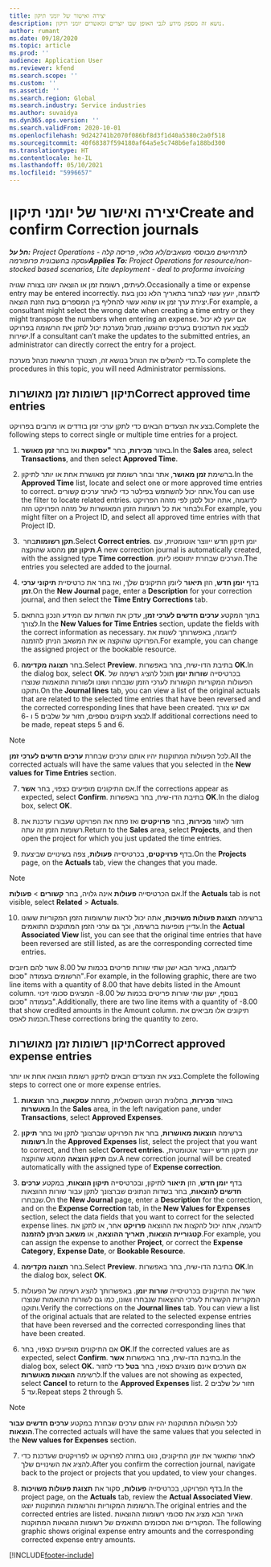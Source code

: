 ```yaml
---
title: יצירה ואישור של יומני תיקון
description: נושא זה מספק מידע לגבי האופן שבו יוצרים ומאשרים יומני תיקון.
author: rumant
ms.date: 09/18/2020
ms.topic: article
ms.prod: ''
audience: Application User
ms.reviewer: kfend
ms.search.scope: ''
ms.custom: ''
ms.assetid: ''
ms.search.region: Global
ms.search.industry: Service industries
ms.author: suvaidya
ms.dyn365.ops.version: ''
ms.search.validFrom: 2020-10-01
ms.openlocfilehash: 9d242741b2070f086bf8d3f1d40a5380c2a0f518
ms.sourcegitcommit: 40f68387f594180af64a5e5c748b6efa188bd300
ms.translationtype: HT
ms.contentlocale: he-IL
ms.lasthandoff: 05/10/2021
ms.locfileid: "5996657"
---
```

# <a name="create-and-confirm-correction-journals"></a><span data-ttu-id="b6cbd-103">יצירה ואישור של יומני תיקון</span><span class="sxs-lookup"><span data-stu-id="b6cbd-103">Create and confirm Correction journals</span></span>

<span data-ttu-id="b6cbd-104">_**חל על:** Project Operations לתרחישים מבוססי משאבים/לא מלאי, פריסה קלה - עסקה בחשבונית פרופורמה_</span><span class="sxs-lookup"><span data-stu-id="b6cbd-104">_**Applies To:** Project Operations for resource/non-stocked based scenarios, Lite deployment - deal to proforma invoicing_</span></span>

<span data-ttu-id="b6cbd-105">לעיתים, רשומת זמן או הוצאה יוזנו בצורה שגויה.</span><span class="sxs-lookup"><span data-stu-id="b6cbd-105">Occasionally a time or expense entry may be entered incorrectly.</span></span> <span data-ttu-id="b6cbd-106">לדוגמה, יועץ עשוי לבחור בתאריך הלא נכון בעת יצירת ערך זמן או שהוא עשוי להחליף בין המספרים בעת הזנת הוצאה.</span><span class="sxs-lookup"><span data-stu-id="b6cbd-106">For example, a consultant might select the wrong date when creating a time entry or they might transpose the numbers when entering an expense.</span></span> <span data-ttu-id="b6cbd-107">אם יועץ לא יכול לבצע את העדכונים בערכים שהוגשו, מנהל מערכת יכול לתקן את הרשומה בפרויקט ישירות.</span><span class="sxs-lookup"><span data-stu-id="b6cbd-107">If a consultant can’t make the updates to the submitted entries, an administrator can directly correct the entry for a project.</span></span>

<span data-ttu-id="b6cbd-108">כדי להשלים את הנוהל בנושא זה, תצטרך הרשאות מנהל מערכת.</span><span class="sxs-lookup"><span data-stu-id="b6cbd-108">To complete the procedures in this topic, you will need Administrator permissions.</span></span>

## <a name="correct-approved-time-entries"></a><span data-ttu-id="b6cbd-109">תיקון רשומות זמן מאושרות</span><span class="sxs-lookup"><span data-stu-id="b6cbd-109">Correct approved time entries</span></span>     

<span data-ttu-id="b6cbd-110">בצע את הצעדים הבאים כדי לתקן ערכי זמן בודדים או מרובים בפרויקט.</span><span class="sxs-lookup"><span data-stu-id="b6cbd-110">Complete the following steps to correct single or multiple time entries for a project.</span></span>

1. <span data-ttu-id="b6cbd-111">באזור **מכירות**, בחר **"עסקאות** ואז בחר **זמן מאושר**.</span><span class="sxs-lookup"><span data-stu-id="b6cbd-111">In the **Sales** area, select **Transactions**, and then select **Approved Time**.</span></span> 

2. <span data-ttu-id="b6cbd-112">ברשימת **זמן מאושר**, אתר ובחר רשומת זמן מאושרת אחת או יותר לתיקון.</span><span class="sxs-lookup"><span data-stu-id="b6cbd-112">In the **Approved Time** list, locate and select one or more approved time entries to correct.</span></span> <span data-ttu-id="b6cbd-113">אתה יכול להשתמש בפילטר כדי לאתר ערכים קשורים.</span><span class="sxs-lookup"><span data-stu-id="b6cbd-113">You can use the filter to locate related entries.</span></span> <span data-ttu-id="b6cbd-114">לדוגמה, אתה יכול לסנן לפי מזהה הפרויקט ולבחור את כל רשומות הזמן המאושרות של מזהה הפרויקט הזה.</span><span class="sxs-lookup"><span data-stu-id="b6cbd-114">For example, you might filter on a Project ID, and select all approved time entries with that Project ID.</span></span>

3. <span data-ttu-id="b6cbd-115">בחר **‏‎תקן רשומות**.</span><span class="sxs-lookup"><span data-stu-id="b6cbd-115">Select **Correct entries**.</span></span> <span data-ttu-id="b6cbd-116">יומן תיקון חדש ייווצר אוטומטית, עם **תיקון זמן** מהסוג שהוקצה.</span><span class="sxs-lookup"><span data-stu-id="b6cbd-116">A new correction journal is automatically created, with the assigned type **Time correction**.</span></span> <span data-ttu-id="b6cbd-117">הערכים שבחרת יתווספו ליומן.</span><span class="sxs-lookup"><span data-stu-id="b6cbd-117">The entries you selected are added to the journal.</span></span> 

4. <span data-ttu-id="b6cbd-118">בדף **יומן חדש**, הזן **תיאור** ליומן התיקונים שלך, ואז בחר את כרטיסיית **תיקוני ערכי זמן**.</span><span class="sxs-lookup"><span data-stu-id="b6cbd-118">On the **New Journal** page, enter a **Description** for your correction journal, and then select the **Time Entry Corrections** tab.</span></span>  

5. <span data-ttu-id="b6cbd-119">בתוך המקטע **ערכים חדשים לערכי זמן**, עדכן את השדות עם המידע הנכון בהתאם לצורך.</span><span class="sxs-lookup"><span data-stu-id="b6cbd-119">In the **New Values for Time Entries** section, update the fields with the correct information as necessary.</span></span> <span data-ttu-id="b6cbd-120">לדוגמה, באפשרותך לשנות את הפרויקט שהוקצה או את המשאב הניתן להזמנה.</span><span class="sxs-lookup"><span data-stu-id="b6cbd-120">For example, you can change the assigned project or the bookable resource.</span></span>

6. <span data-ttu-id="b6cbd-121">בחר **תצוגה מקדימה**.</span><span class="sxs-lookup"><span data-stu-id="b6cbd-121">Select **Preview**.</span></span> <span data-ttu-id="b6cbd-122">בתיבת הדו-שיח, בחר באפשרות **OK**.</span><span class="sxs-lookup"><span data-stu-id="b6cbd-122">In the dialog box, select **OK**.</span></span> <span data-ttu-id="b6cbd-123">בכרטיסייה **שורות יומן** תוכל להציג רשימה של הפעולות המקוריות הקשורות לערכי הזמן שנבחרו ושונו ולשורות התואמות שנוצרו ותוקנו.</span><span class="sxs-lookup"><span data-stu-id="b6cbd-123">On the **Journal lines** tab, you can view a list of the original actuals that are related to the selected time entries that have been reversed and the corrected corresponding lines that have been created.</span></span> <span data-ttu-id="b6cbd-124">אם יש צורך לבצע תיקונים נוספים, חזור על שלבים 5 ו -6.</span><span class="sxs-lookup"><span data-stu-id="b6cbd-124">If additional corrections need to be made, repeat steps 5 and 6.</span></span> 

> [!NOTE]
> <span data-ttu-id="b6cbd-125">לכל הפעולות המתוקנות יהיו אותם ערכים שבחרת **ערכים חדשים לערכי זמן**.</span><span class="sxs-lookup"><span data-stu-id="b6cbd-125">All the corrected actuals will have the same values that you selected in the **New values for Time Entries** section.</span></span>

7. <span data-ttu-id="b6cbd-126">אם התיקונים מופיעים כצפוי, בחר **אשר**.</span><span class="sxs-lookup"><span data-stu-id="b6cbd-126">If the corrections appear as expected, select **Confirm**.</span></span> <span data-ttu-id="b6cbd-127">בתיבת הדו-שיח, בחר באפשרות **OK**.</span><span class="sxs-lookup"><span data-stu-id="b6cbd-127">In the dialog box, select **OK**.</span></span>

8. <span data-ttu-id="b6cbd-128">חזור לאזור **מכירות**, בחר **פרויקטים** ואז פתח את הפרויקט שעבורו עדכנת את רשומות הזמן זה עתה.</span><span class="sxs-lookup"><span data-stu-id="b6cbd-128">Return to the **Sales** area, select **Projects**, and then open the project for which you just updated the time entries.</span></span> 

9. <span data-ttu-id="b6cbd-129">בדף **פרויקטים**, בכרטיסייה **פעולות**, צפה בשינויים שביצעת.</span><span class="sxs-lookup"><span data-stu-id="b6cbd-129">On the **Projects** page, on the **Actuals** tab, view the changes that you made.</span></span> 

> [!NOTE]
> <span data-ttu-id="b6cbd-130">אם הכרטיסייה **פעולות** אינה גלויה, בחר **קשורים** > **פעולות**.</span><span class="sxs-lookup"><span data-stu-id="b6cbd-130">If the **Actuals** tab is not visible, select **Related** > **Actuals**.</span></span>  

10. <span data-ttu-id="b6cbd-131">ברשימה **תצוגת פעולות משויכות**, אתה יכול לראות שרשומות הזמן המקוריות ששונו עדיין מופיעות ברשימה, וכך גם ערכי הזמן המתוקנים התואמים.</span><span class="sxs-lookup"><span data-stu-id="b6cbd-131">In the **Actual Associated View** list, you can see that the original time entries that have been reversed are still listed, as are the corresponding corrected time entries.</span></span> 

<span data-ttu-id="b6cbd-132">לדוגמה, באיור הבא ישנן שתי שורות פריטים בכמות של 8.00 אשר להם חיובים הרשומים בעמודה "סכום".</span><span class="sxs-lookup"><span data-stu-id="b6cbd-132">For example, in the following graphic, there are two line items with a quantity of 8.00 that have debits listed in the Amount column.</span></span> <span data-ttu-id="b6cbd-133">בנוסף, ישנן שתי שורות פריטים בכמות של 8.00- המציגים סכומי זיכוי בעמודה "סכום".</span><span class="sxs-lookup"><span data-stu-id="b6cbd-133">Additionally, there are two line items with a quantity of -8.00 that show credited amounts in the Amount column.</span></span> <span data-ttu-id="b6cbd-134">תיקונים אלו מביאים את הכמות לאפס.</span><span class="sxs-lookup"><span data-stu-id="b6cbd-134">These corrections bring the quantity to zero.</span></span>

 
## <a name="correct-approved-expense-entries"></a><span data-ttu-id="b6cbd-135">תיקון רשומות זמן מאושרות</span><span class="sxs-lookup"><span data-stu-id="b6cbd-135">Correct approved expense entries</span></span>

<span data-ttu-id="b6cbd-136">בצע את הצעדים הבאים לתיקון רשומת הוצאה אחת או יותר.</span><span class="sxs-lookup"><span data-stu-id="b6cbd-136">Complete the following steps to correct one or more expense entries.</span></span> 

1. <span data-ttu-id="b6cbd-137">באזור **מכירות**, בחלונית הניווט השמאלית, מתחת **עסקאות**, בחר **הוצאות מאושרות**.</span><span class="sxs-lookup"><span data-stu-id="b6cbd-137">In the **Sales** area, in the left navigation pane, under **Transactions**, select **Approved Expenses**.</span></span>

2. <span data-ttu-id="b6cbd-138">ברשימה **הוצאות מאושרות**, בחר את הפרויקט שברצונך לתקן ואז בחר **תיקון רשומות**.</span><span class="sxs-lookup"><span data-stu-id="b6cbd-138">In the **Approved Expenses** list, select the project that you want to correct, and then select **Correct entries**.</span></span> <span data-ttu-id="b6cbd-139">יומן תיקון חדש ייווצר אוטומטית, עם **תיקון הוצאה** מהסוג שהוקצה.</span><span class="sxs-lookup"><span data-stu-id="b6cbd-139">A new correction journal will be created automatically with the assigned type of **Expense correction**.</span></span> 

3. <span data-ttu-id="b6cbd-140">בדף **יומן חדש**, הזן **תיאור** לתיקון, ובכרטיסייה **תיקון הוצאות**, במקטע **ערכים חדשים להוצאות**, בחר בשדות הנתונים שברצונך לתקן עבור שורות ההוצאות שנבחרו.</span><span class="sxs-lookup"><span data-stu-id="b6cbd-140">On the **New Journal** page, enter a **Description** for the correction, and on the **Expense Correction** tab, in the **New Values for Expenses** section, select the data fields that you want to correct for the selected expense lines.</span></span> <span data-ttu-id="b6cbd-141">לדוגמה, אתה יכול להקצות את ההוצאה **פרויקט** אחר, או לתקן את **קטגוריית הוצאות**, **תאריך ההוצאה**, או **משאב הניתן להזמנה**.</span><span class="sxs-lookup"><span data-stu-id="b6cbd-141">For example, you can assign the expense to another **Project**, or correct the **Expense Category**, **Expense Date**, or **Bookable Resource**.</span></span>

4. <span data-ttu-id="b6cbd-142">בחר **תצוגה מקדימה**.</span><span class="sxs-lookup"><span data-stu-id="b6cbd-142">Select **Preview**.</span></span> <span data-ttu-id="b6cbd-143">בתיבת הדו-שיח, בחר באפשרות **OK**.</span><span class="sxs-lookup"><span data-stu-id="b6cbd-143">In the dialog box, select **OK**.</span></span> 

5. <span data-ttu-id="b6cbd-144">אשר את התיקונים בכרטיסייה **שורות יומן**. באפשרותך להציג רשימה של הפעולות המקוריות הקשורות לערכי ההוצאות שנבחרו ושונו, כמו גם לשורות התואמות שנוצרו ותוקנו.</span><span class="sxs-lookup"><span data-stu-id="b6cbd-144">Verify the corrections on the **Journal lines** tab. You can view a list of the original actuals that are related to the selected expense entries that have been reversed and the corrected corresponding lines that have been created.</span></span>

6. <span data-ttu-id="b6cbd-145">אם התיקונים מופיעים כצפוי, בחר **OK**.</span><span class="sxs-lookup"><span data-stu-id="b6cbd-145">If the corrected values are as expected, select **Confirm**.</span></span> <span data-ttu-id="b6cbd-146">בתיבת הדו-שיח, בחר באפשרות **אשר**.</span><span class="sxs-lookup"><span data-stu-id="b6cbd-146">In the dialog box, select **OK.**</span></span> <span data-ttu-id="b6cbd-147">אם הערכים אינם מוצגים כצפוי, בחר **בטל** כדי לחזור לרשימה **הוצאות מאושרות**.</span><span class="sxs-lookup"><span data-stu-id="b6cbd-147">If the values are not showing as expected, select **Cancel** to return to the **Approved Expenses** list.</span></span> <span data-ttu-id="b6cbd-148">חזור על שלבים 2 עד 5.</span><span class="sxs-lookup"><span data-stu-id="b6cbd-148">Repeat steps 2 through 5.</span></span> 

> [!NOTE]
> <span data-ttu-id="b6cbd-149">לכל הפעולות המתוקנות יהיו אותם ערכים שבחרת במקטע **ערכים חדשים עבור הוצאות**.</span><span class="sxs-lookup"><span data-stu-id="b6cbd-149">The corrected actuals will have the same values that you selected in the **New values for Expenses** section.</span></span>

7. <span data-ttu-id="b6cbd-150">לאחר שתאשר את יומן התיקונים, נווט בחזרה לפרויקט או לפרויקטים שעדכנת כדי להציג את השינויים שלך.</span><span class="sxs-lookup"><span data-stu-id="b6cbd-150">After you confirm the correction journal, navigate back to the project or projects that you updated, to view your changes.</span></span>  

8. <span data-ttu-id="b6cbd-151">בדף הפרויקט, בכרטיסייה **פעולות**, סקור את **תצוגת פעולות משויכות**.</span><span class="sxs-lookup"><span data-stu-id="b6cbd-151">In the project page, on the **Actuals** tab, review the **Actual Associated View**.</span></span> <span data-ttu-id="b6cbd-152">הרשומות המקוריות והרשומות המתוקנות יוצגו.</span><span class="sxs-lookup"><span data-stu-id="b6cbd-152">The original entries and the corrected entries are listed.</span></span> <span data-ttu-id="b6cbd-153">האיור הבא מציג את סכומי רשומות ההוצאות המקוריים ואת הסכומים התואמים של רשומות ההוצאות המתוקנות. </span><span class="sxs-lookup"><span data-stu-id="b6cbd-153">The following graphic shows original expense entry amounts and the corresponding corrected expense entry amounts.</span></span> 




[!INCLUDE[footer-include](../includes/footer-banner.md)]